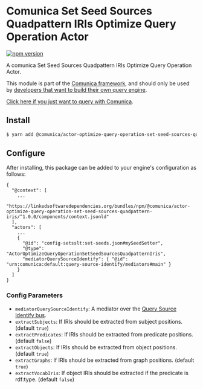 # Comunica Set Seed Sources Quadpattern IRIs Optimize Query Operation Actor

[![npm version](https://badge.fury.io/js/%40comunica%2Factor-optimize-query-operation-set-seed-sources-quadpattern-iris.svg)](https://www.npmjs.com/package/@comunica/actor-optimize-query-operation-set-seed-sources-quadpattern-iris)

A comunica Set Seed Sources Quadpattern IRIs Optimize Query Operation Actor.

This module is part of the [Comunica framework](https://github.com/comunica/comunica),
and should only be used by [developers that want to build their own query engine](https://comunica.dev/docs/modify/).

[Click here if you just want to query with Comunica](https://comunica.dev/docs/query/).

## Install

```bash
$ yarn add @comunica/actor-optimize-query-operation-set-seed-sources-quadpattern-iris
```

## Configure

After installing, this package can be added to your engine's configuration as follows:
```text
{
  "@context": [
    ...
    "https://linkedsoftwaredependencies.org/bundles/npm/@comunica/actor-optimize-query-operation-set-seed-sources-quadpattern-iris/^1.0.0/components/context.jsonld"  
  ],
  "actors": [
    ...
    {
      "@id": "config-setsslt:set-seeds.json#mySeedSetter",
      "@type": "ActorOptimizeQueryOperationSetSeedSourcesQuadpatternIris",
      "mediatorQuerySourceIdentify": { "@id": "urn:comunica:default:query-source-identify/mediators#main" }
    }
  ]
}
```

### Config Parameters

* `mediatorQuerySourceIdentify`: A mediator over the [Query Source Identify bus](https://github.com/comunica/comunica/tree/master/packages/bus-query-source-identify).
* `extractSubjects`: If IRIs should be extracted from subject positions. (default `true`)
* `extractPredicates`: If IRIs should be extracted from predicate positions. (default `false`)
* `extractObjects`: If IRIs should be extracted from object positions. (default `true`)
* `extractGraphs`: If IRIs should be extracted from graph positions. (default `true`)
* `extractVocabIris`: If object IRIs should be extracted if the predicate is rdf:type. (default `false`)
